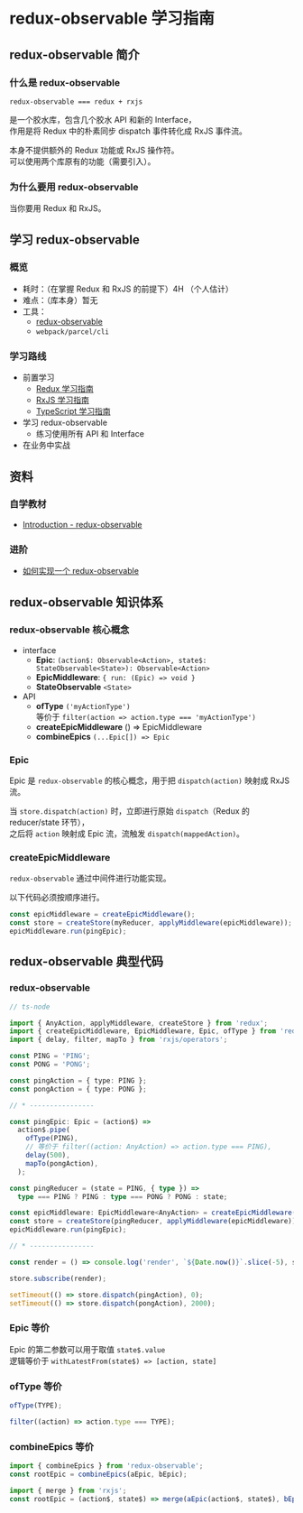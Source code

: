 # redux-observable 学习指南

## redux-observable 简介

### 什么是 redux-observable

`redux-observable === redux + rxjs`

是一个胶水库，包含几个胶水 API 和新的 Interface，  
作用是将 Redux 中的朴素同步 dispatch 事件转化成 RxJS 事件流。

本身不提供额外的 Redux 功能或 RxJS 操作符。  
可以使用两个库原有的功能（需要引入）。

### 为什么要用 redux-observable

当你要用 Redux 和 RxJS。

## 学习 redux-observable

### 概览

- 耗时：（在掌握 Redux 和 RxJS 的前提下）4H （个人估计）
- 难点：（库本身）暂无
- 工具：
  - [redux-observable](https://www.npmjs.com/package/redux-observable)
  - `webpack/parcel/cli`

### 学习路线

- 前置学习
  - [Redux 学习指南](./redux.md)
  - [RxJS 学习指南](./rxjs.md)
  - [TypeScript 学习指南](./typescript.md)
- 学习 redux-observable
  - 练习使用所有 API 和 Interface
- 在业务中实战

## 资料

### 自学教材

<!-- - [简介 - redux-observable](https://redux-observable-cn.js.org/) -->

- [Introduction - redux-observable](https://redux-observable.js.org/)

### 进阶

- [如何实现一个 redux-observable](http://yoyoyohamapi.me/2018/08/21/%E5%AE%9E%E7%8E%B0%E4%B8%80%E4%B8%AA_redux-observable/)

## redux-observable 知识体系

### redux-observable 核心概念

- interface
  - **Epic**: `(action$: Observable<Action>, state$: StateObservable<State>): Observable<Action>`
  - **EpicMiddleware**: `{ run: (Epic) => void }`
  - **StateObservable** `<State>`
- API
  - **ofType** `('myActionType')`  
    等价于 `filter(action => action.type === 'myActionType')`
  - **createEpicMiddleware** () => EpicMiddleware
  - **combineEpics** `(...Epic[]) => Epic`

### Epic

Epic 是 `redux-observable` 的核心概念，用于把 `dispatch(action)` 映射成 RxJS 流。

当 `store.dispatch(action)` 时，立即进行原始 `dispatch`（Redux 的 reducer/state 环节），  
之后将 `action` 映射成 Epic 流，流触发 `dispatch(mappedAction)`。

### createEpicMiddleware

`redux-observable` 通过中间件进行功能实现。

以下代码必须按顺序进行。

```javascript
const epicMiddleware = createEpicMiddleware();
const store = createStore(myReducer, applyMiddleware(epicMiddleware));
epicMiddleware.run(pingEpic);
```

## redux-observable 典型代码

### redux-observable

```typescript
// ts-node

import { AnyAction, applyMiddleware, createStore } from 'redux';
import { createEpicMiddleware, EpicMiddleware, Epic, ofType } from 'redux-observable';
import { delay, filter, mapTo } from 'rxjs/operators';

const PING = 'PING';
const PONG = 'PONG';

const pingAction = { type: PING };
const pongAction = { type: PONG };

// * ----------------

const pingEpic: Epic = (action$) =>
  action$.pipe(
    ofType(PING),
    // 等价于 filter((action: AnyAction) => action.type === PING),
    delay(500),
    mapTo(pongAction),
  );

const pingReducer = (state = PING, { type }) =>
  type === PING ? PING : type === PONG ? PONG : state;

const epicMiddleware: EpicMiddleware<AnyAction> = createEpicMiddleware();
const store = createStore(pingReducer, applyMiddleware(epicMiddleware));
epicMiddleware.run(pingEpic);

// * ----------------

const render = () => console.log('render', `${Date.now()}`.slice(-5), store.getState());

store.subscribe(render);

setTimeout(() => store.dispatch(pingAction), 0);
setTimeout(() => store.dispatch(pongAction), 2000);
```

### Epic 等价

Epic 的第二参数可以用于取值 `state$.value`  
逻辑等价于 `withLatestFrom(state$) => [action, state]`

### ofType 等价

```javascript
ofType(TYPE);
```

```javascript
filter((action) => action.type === TYPE);
```

### combineEpics 等价

```javascript
import { combineEpics } from 'redux-observable';
const rootEpic = combineEpics(aEpic, bEpic);
```

```javascript
import { merge } from 'rxjs';
const rootEpic = (action$, state$) => merge(aEpic(action$, state$), bEpic(action$, state$));
```
